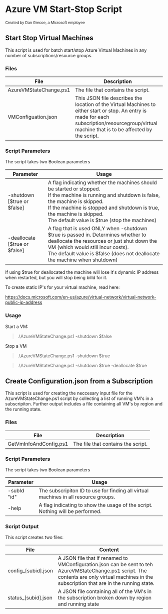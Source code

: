 # Azure VM Start-Stop Script
<sup>Created by Dan Grecoe, a Microsoft employee</sup>

## Start Stop Virtual Machines
This script is used for batch start/stop Azure Virtual Machines in any number of subscriptions/resource groups.

### Files

|File|Description|
|--------------------|------------------------|              
| AzureVMStateChange.ps1|	The file that contains the script.|
| VMConfiguation.json|	This JSON file describes the location of the Virtual Machines to either start or stop. An entry is made for each subscription/resourcegroup/virtual machine that is to be affected by the script.|


### Script Parameters
The script takes two Boolean parameters

|Parameter |Usage|
|--------------------|-----------------------|
|-shutdown [$true or $false]|	A flag indicating whether the machines should be started or stopped.<br>If the machine is running and shutdown is false, the machine is skipped.<br>If the machine is stopped and shutdown is true, the machine is skipped.<br>The default value is $true (stop the machines)| 
|-deallocate [$true or $false]|	A flag that is used ONLY when -shutdown $true is passed in. Determines whether to deallocate the resources or just shut down the VM (which would still incur costs).<br>The default value is $false (does not deallocate the machine when shutdown)|

If using $true for deallocated the machine will lose it's dynamic IP address when restarted, but you will stop being billd for it. 

To create static IP's for your virtual machine, read here:

https://docs.microsoft.com/en-us/azure/virtual-network/virtual-network-public-ip-address


### Usage

Start a VM: 
> .\AzureVMStateChange.ps1 -shutdown $false

Stop a VM
> .\AzureVMStateChange.ps1 -shutdown $true

> .\AzureVMStateChange.ps1 -shutdown $true -deallocate $true

## Create Configuration.json from a Subscription 
This script is used for creating the neccesary input file for the AzureVMStateChange.ps1 script by collecting a list of running VM's in a subscripiton. Further output includes a file containing all VM's by region and the running state. 

### Files

|File|Description|
|--------------------|------------------------|              
| GetVmInfoAndConfig.ps1|	The file that contains the script.|


### Script Parameters
The script takes two Boolean parameters

|Parameter |Usage|
|--------------------|-----------------------|
|-subId "id"|	The subscripiton ID to use for finding all virtual machines in all resource groups.| 
|-help|	A flag indicating to show the usage of the script. Nothing will be performed.|


### Script Output
This script creates two files:

|File |Content|
|--------------------|-----------------------|
|config_[subid].json|	A JSON file that if renamed to VMConfiguration.json can be sent to teh AzureVMStateChange.ps1 script. The contents are only virtual machines in the subscription that are in the running state.| 
|status_[subid].json|	A JSON file containing all of the VM's in the subscription broken down by region and running state|

